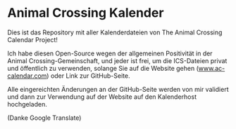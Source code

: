 # Animal Crossing Kalender

Dies ist das Repository mit aller Kalenderdateien von The Animal Crossing Calendar Project!

Ich habe diesen Open-Source wegen der allgemeinen Positivität in der Animal Crossing-Gemeinschaft, und jeder ist frei, um die ICS-Dateien privat und öffentlich zu verwenden, solange Sie auf die Website gehen (www.ac-calendar.com) 
oder Link zur GitHub-Seite.

Alle eingereichten Änderungen an der GitHub-Seite werden von mir validiert und dann zur Verwendung auf der Website auf den Kalenderhost hochgeladen.

(Danke Google Translate)